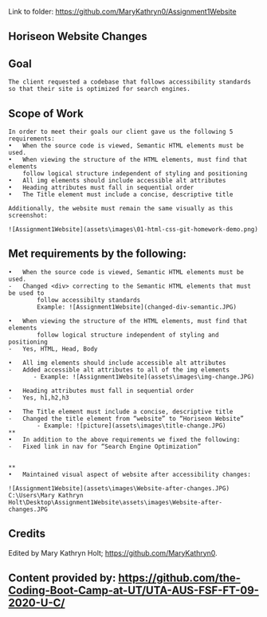 Link to folder:  https://github.com/MaryKathryn0/Assignment1Website


## Horiseon Website Changes

## Goal

```
The client requested a codebase that follows accessibility standards 
so that their site is optimized for search engines.

```

## Scope of Work

```
In order to meet their goals our client gave us the following 5 requirements:
•	When the source code is viewed, Semantic HTML elements must be used. 
•	When viewing the structure of the HTML elements, must find that elements 
    follow logical structure independent of styling and positioning
•	All img elements should include accessible alt attributes
•	Heading attributes must fall in sequential order
•	The Title element must include a concise, descriptive title

Additionally, the website must remain the same visually as this screenshot:

![Assignment1Website](assets\images\01-html-css-git-homework-demo.png)

```
## Met requirements by the following:

```
•	When the source code is viewed, Semantic HTML elements must be used.
- 	Changed <div> correcting to the Semantic HTML elements that must be used to 
        follow accessibilty standards 
        Example: ![Assignment1Website](changed-div-semantic.JPG)

•	When viewing the structure of the HTML elements, must find that elements 
        follow logical structure independent of styling and positioning
-   Yes, HTML, Head, Body	

•	All img elements should include accessible alt attributes
-	Added accessible alt attributes to all of the img elements
       - Example: ![Assignment1Website](assets\images\img-change.JPG)

•	Heading attributes must fall in sequential order
-	Yes, h1,h2,h3

•	The Title element must include a concise, descriptive title
-	Changed the title element from “website” to “Horiseon Website”
        - Example: ![picture](assets\images\title-change.JPG)
**
•	In addition to the above requirements we fixed the following:
-	Fixed link in nav for “Search Engine Optimization”


** 
•	Maintained visual aspect of website after accessibility changes:

![Assignment1Website](assets\images\Website-after-changes.JPG)
C:\Users\Mary Kathryn Holt\Desktop\Assignment1Website\assets\images\Website-after-changes.JPG

```

## Credits

Edited by Mary Kathryn Holt; https://github.com/MaryKathryn0.

Content provided by: 
https://github.com/the-Coding-Boot-Camp-at-UT/UTA-AUS-FSF-FT-09-2020-U-C/
---


